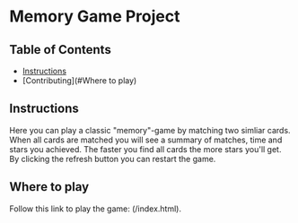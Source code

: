 # Memory Game Project

## Table of Contents

* [Instructions](#instructions)
* [Contributing](#Where to play)

## Instructions

Here you can play a classic "memory"-game by matching two simliar cards. When all cards are matched you will see a summary of matches, time and stars you achieved. The faster you find all cards the more stars you'll get. By clicking the refresh button you can restart the game. 

## Where to play

Follow this link to play the game: (/index.html).
